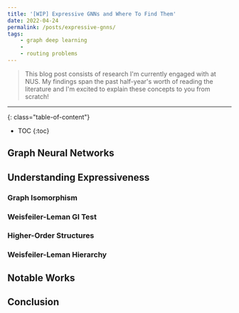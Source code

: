 ```yaml
---
title: '[WIP] Expressive GNNs and Where To Find Them'
date: 2022-04-24
permalink: /posts/expressive-gnns/
tags:
    - graph deep learning
    - 
    - routing problems
---
```


> This blog post consists of research I'm currently engaged with at NUS. My findings span the past half-year's worth of reading the literature and I'm excited to explain these concepts to you from scratch!

---

{: class="table-of-content"}
* TOC
{:toc}

## Graph Neural Networks

## Understanding Expressiveness

### Graph Isomorphism

### Weisfeiler-Leman GI Test

### Higher-Order Structures

### Weisfeiler-Leman Hierarchy

## Notable Works

## Conclusion